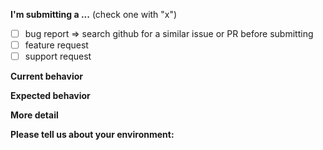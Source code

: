 **I'm submitting a ...**  (check one with "x")

- [ ] bug report => search github for a similar issue or PR before submitting
- [ ] feature request
- [ ] support request

**Current behavior**
<!-- Describe how the bug manifests. -->

**Expected behavior**
<!-- Describe what the behavior would be without the bug. -->

**More detail**
<!-- Please tell us more detail info, like error or -->

**Please tell us about your environment:**
